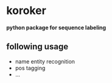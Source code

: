 # koroker

**python package for sequence labeling** 

## following usage
- name entity recognition
- pos tagging
- ...


